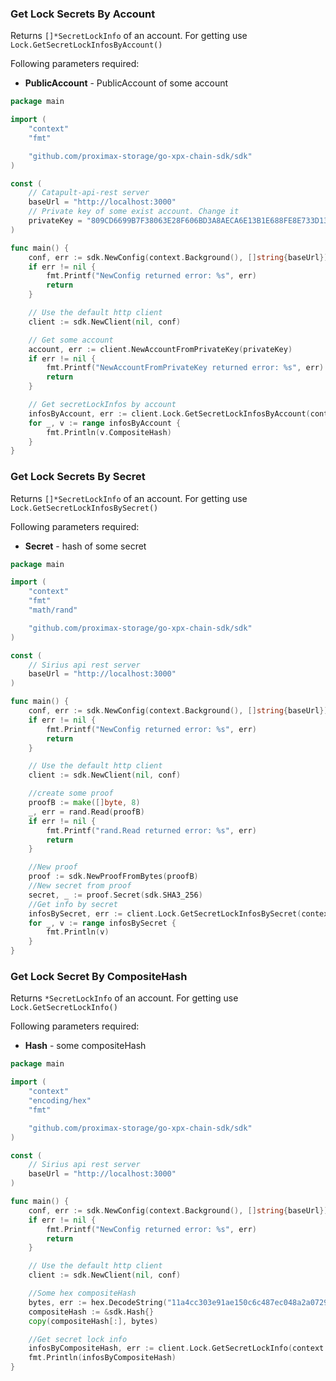 ### Get Lock Secrets By Account
Returns `[]*SecretLockInfo` of an account. For getting use `Lock.GetSecretLockInfosByAccount()`

Following parameters required:
 - **PublicAccount** - PublicAccount of some account

```go
package main

import (
	"context"
	"fmt"

	"github.com/proximax-storage/go-xpx-chain-sdk/sdk"
)

const (
	// Catapult-api-rest server
	baseUrl = "http://localhost:3000"
	// Private key of some exist account. Change it
	privateKey = "809CD6699B7F38063E28F606BD3A8AECA6E13B1E688FE8E733D13DB843BC14B7"
)

func main() {
	conf, err := sdk.NewConfig(context.Background(), []string{baseUrl})
	if err != nil {
		fmt.Printf("NewConfig returned error: %s", err)
		return
	}

	// Use the default http client
	client := sdk.NewClient(nil, conf)

	// Get some account
	account, err := client.NewAccountFromPrivateKey(privateKey)
	if err != nil {
		fmt.Printf("NewAccountFromPrivateKey returned error: %s", err)
		return
	}

	// Get secretLockInfos by account
	infosByAccount, err := client.Lock.GetSecretLockInfosByAccount(context.Background(), account.PublicAccount)
	for _, v := range infosByAccount {
		fmt.Println(v.CompositeHash)
	}
}
```

### Get Lock Secrets By Secret
Returns `[]*SecretLockInfo` of an account. For getting use `Lock.GetSecretLockInfosBySecret()`

Following parameters required:
 - **Secret** - hash of some secret

```go
package main

import (
	"context"
	"fmt"
	"math/rand"

	"github.com/proximax-storage/go-xpx-chain-sdk/sdk"
)

const (
	// Sirius api rest server
	baseUrl = "http://localhost:3000"
)

func main() {
	conf, err := sdk.NewConfig(context.Background(), []string{baseUrl})
	if err != nil {
		fmt.Printf("NewConfig returned error: %s", err)
		return
	}

	// Use the default http client
	client := sdk.NewClient(nil, conf)

	//create some proof
	proofB := make([]byte, 8)
	_, err = rand.Read(proofB)
	if err != nil {
		fmt.Printf("rand.Read returned error: %s", err)
		return
	}

	//New proof
	proof := sdk.NewProofFromBytes(proofB)
	//New secret from proof
	secret, _ := proof.Secret(sdk.SHA3_256)
	//Get info by secret
	infosBySecret, err := client.Lock.GetSecretLockInfosBySecret(context.Background(), &secret.Hash)
	for _, v := range infosBySecret {
		fmt.Println(v)
	}
}
```

### Get Lock Secret By CompositeHash
Returns `*SecretLockInfo` of an account. For getting use `Lock.GetSecretLockInfo()`

Following parameters required:
 - **Hash** - some compositeHash

```go
package main

import (
	"context"
	"encoding/hex"
	"fmt"

	"github.com/proximax-storage/go-xpx-chain-sdk/sdk"
)

const (
	// Sirius api rest server
	baseUrl = "http://localhost:3000"
)

func main() {
	conf, err := sdk.NewConfig(context.Background(), []string{baseUrl})
	if err != nil {
		fmt.Printf("NewConfig returned error: %s", err)
		return
	}

	// Use the default http client
	client := sdk.NewClient(nil, conf)

	//Some hex compositeHash
	bytes, err := hex.DecodeString("11a4cc303e91ae150c6c487ec048a2a07298042427094f2ea6701c25aa565b6c")
	compositeHash := &sdk.Hash{}
	copy(compositeHash[:], bytes)

	//Get secret lock info
	infosByCompositeHash, err := client.Lock.GetSecretLockInfo(context.Background(), compositeHash)
	fmt.Println(infosByCompositeHash)
}
```